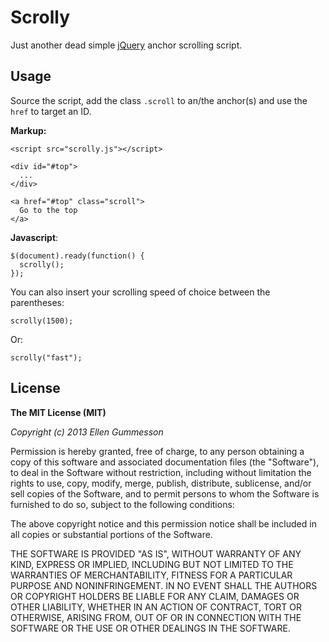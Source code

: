 # Scrolly

Just another dead simple [jQuery](http://jquery.com/ "jQuery") anchor scrolling script.  

## Usage

Source the script, add the class `.scroll` to an/the anchor(s) and use the `href` to target an ID.

**Markup:**

    <script src="scrolly.js"></script>

    <div id="#top">
      ...
    </div>

    <a href="#top" class="scroll">
      Go to the top
    </a>

**Javascript**:

    $(document).ready(function() {
      scrolly();
    });

You can also insert your scrolling speed of choice between the parentheses:

    scrolly(1500);

Or:

    scrolly("fast");

## License

**The MIT License (MIT)**

*Copyright (c) 2013 Ellen Gummesson*

Permission is hereby granted, free of charge, to any person obtaining a copy of this software and associated documentation files (the "Software"), to deal in the Software without restriction, including without limitation the rights to use, copy, modify, merge, publish, distribute, sublicense, and/or sell copies of the Software, and to permit persons to whom the Software is furnished to do so, subject to the following conditions:

The above copyright notice and this permission notice shall be included in all copies or substantial portions of the Software.

THE SOFTWARE IS PROVIDED "AS IS", WITHOUT WARRANTY OF ANY KIND, EXPRESS OR IMPLIED, INCLUDING BUT NOT LIMITED TO THE WARRANTIES OF MERCHANTABILITY, FITNESS FOR A PARTICULAR PURPOSE AND NONINFRINGEMENT. IN NO EVENT SHALL THE AUTHORS OR COPYRIGHT HOLDERS BE LIABLE FOR ANY CLAIM, DAMAGES OR OTHER LIABILITY, WHETHER IN AN ACTION OF CONTRACT, TORT OR OTHERWISE, ARISING FROM, OUT OF OR IN CONNECTION WITH THE SOFTWARE OR THE USE OR OTHER DEALINGS IN THE SOFTWARE.
